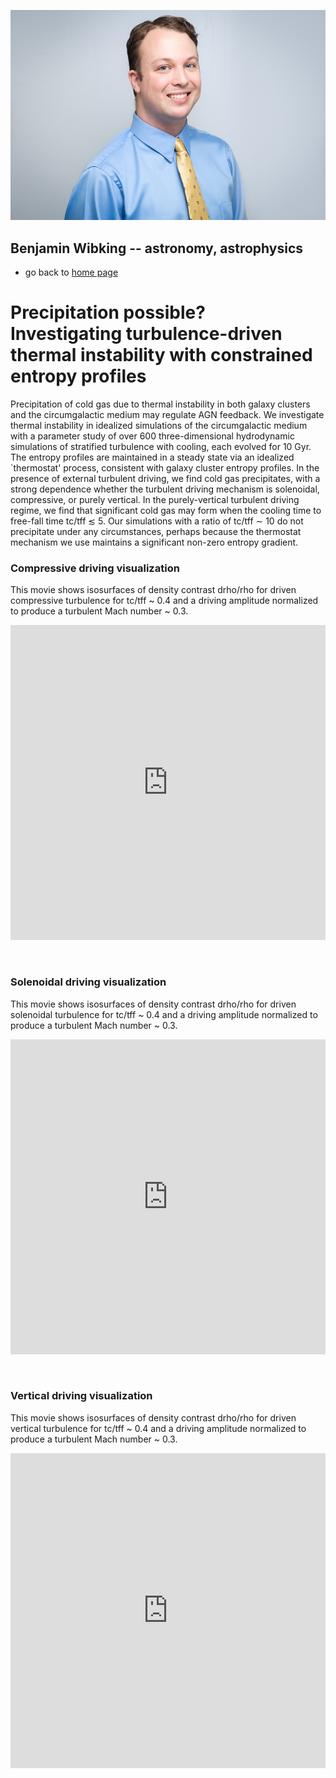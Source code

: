 ![My portrait](img/website_portrait.jpg "My portrait")
## Benjamin Wibking -- astronomy, astrophysics

- go back to [home page](index.html)

<div id="left">

# Precipitation possible?<br />Investigating turbulence-driven thermal instability with constrained entropy profiles

Precipitation of cold gas due to thermal instability in both galaxy clusters and the circumgalactic medium may regulate AGN feedback. We investigate thermal instability in idealized simulations of the circumgalactic medium with a parameter study of over 600 three-dimensional hydrodynamic simulations of stratified turbulence with cooling, each evolved for 10 Gyr. The entropy profiles are maintained in a steady state via an idealized `thermostat' process, consistent with galaxy cluster entropy profiles. In the presence of external turbulent driving, we find cold gas precipitates, with a strong dependence whether the turbulent driving mechanism is solenoidal, compressive, or purely vertical. In the purely-vertical turbulent driving regime, we find that significant cold gas may form when the cooling time to free-fall time tc/tff ≲ 5. Our simulations with a ratio of tc/tff ∼ 10 do not precipitate under any circumstances, perhaps because the thermostat mechanism we use maintains a significant non-zero entropy gradient.

</div>
<div id="right">

### Compressive driving visualization

This movie shows isosurfaces of density contrast drho/rho for driven compressive turbulence for tc/tff ~ 0.4 and a driving amplitude normalized to produce a turbulent Mach number ~ 0.3.

<div style="padding:100% 0 0 0;position:relative;"><iframe src="https://player.vimeo.com/video/1016248129?badge=0&amp;autopause=0&amp;player_id=0&amp;app_id=58479" frameborder="0" allow="autoplay; fullscreen; picture-in-picture; clipboard-write" style="position:absolute;top:0;left:0;width:100%;height:100%;" title="Compressive driven turbulence in a stratified medium"></iframe></div><script src="https://player.vimeo.com/api/player.js"></script>
<br /><br />

### Solenoidal driving visualization

This movie shows isosurfaces of density contrast drho/rho for driven solenoidal turbulence for tc/tff ~ 0.4 and a driving amplitude normalized to produce a turbulent Mach number ~ 0.3.

<div style="padding:100% 0 0 0;position:relative;"><iframe src="https://player.vimeo.com/video/1016250199?badge=0&amp;autopause=0&amp;player_id=0&amp;app_id=58479" frameborder="0" allow="autoplay; fullscreen; picture-in-picture; clipboard-write" style="position:absolute;top:0;left:0;width:100%;height:100%;" title="Solenoidal driven turbulence in a stratified medium"></iframe></div><script src="https://player.vimeo.com/api/player.js"></script>
<br /><br />

### Vertical driving visualization

This movie shows isosurfaces of density contrast drho/rho for driven vertical turbulence for tc/tff ~ 0.4 and a driving amplitude normalized to produce a turbulent Mach number ~ 0.3.

<div style="padding:100% 0 0 0;position:relative;"><iframe src="https://player.vimeo.com/video/1016250871?badge=0&amp;autopause=0&amp;player_id=0&amp;app_id=58479" frameborder="0" allow="autoplay; fullscreen; picture-in-picture; clipboard-write" style="position:absolute;top:0;left:0;width:100%;height:100%;" title="Vertical driven turbulence in a stratified medium"></iframe></div><script src="https://player.vimeo.com/api/player.js"></script>
<br /><br />

</div>